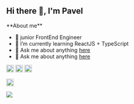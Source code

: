 <h2 >Hi there 👋, I'm Pavel</h2>
**About me**

- 💼 junior FrontEnd Engineer
- 🌱 I’m currently learning ReactJS + TypeScript
- 💬 Ask me about anything [here](https://github.com/Vendr1k/Vendr1k/issues)
- 💬 Ask me about anything [here](https://t.me/@Vendr1K)

<code><img height="20" alt="javascript" src="https://cdn.simpleicons.org/javascript/#F7DF1E"></code>
<code><img height="20" alt="ReactJS" src="https://cdn.simpleicons.org/react/#61DAFB"></code>
<code><img height="20" alt="typescript" src="https://cdn.simpleicons.org/typescript"></code>
<!-- <code><img height="20" alt="nextJs" src="https://cdn.simpleicons.org/next.js/#FFFFFF"></code> -->
<code><img height="20" alt="redux" src="https://cdn.simpleicons.org/redux"></code>

<a href="https://github.com/Vendr1k/github-readme-stats"><img align="center" src="https://github-readme-stats.vercel.app/api/top-langs/?username=Vendr1k&layout=compact&theme=buefy&hide_border=true" /></a>
<!--
**Vendr1K/Vendr1K** is a ✨ _special_ ✨ repository because its `README.md` (this file) appears on your GitHub profile.

Here are some ideas to get you started:

- 🔭 I’m currently working on ...
- 🌱 I’m currently learning ...
- 👯 I’m looking to collaborate on ...
- 🤔 I’m looking for help with ...
- 💬 Ask me about ...
- 📫 How to reach me: ...
- 😄 Pronouns: ...
- ⚡ Fun fact: ...
-->
